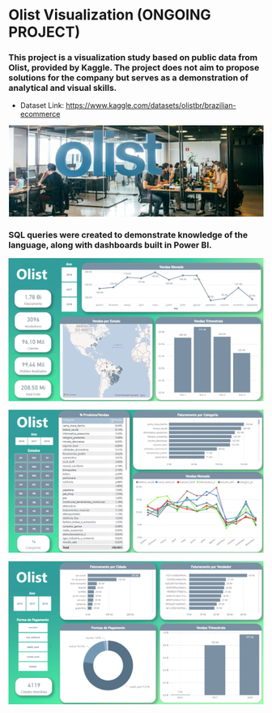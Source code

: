 # Olist Visualization (ONGOING PROJECT)

### This project is a visualization study based on public data from Olist, provided by Kaggle. The project does not aim to propose solutions for the company but serves as a demonstration of analytical and visual skills.
- Dataset Link: https://www.kaggle.com/datasets/olistbr/brazilian-ecommerce

<p align="center">
  <img src="images/Olist-wallpaper.jpg"/>
</p>


### SQL queries were created to demonstrate knowledge of the language, along with dashboards built in Power BI.

<p align="center">
  <img src="images/i1.png"/>
</p>

<p align="center">
  <img src="images/i2.png"/>
</p>

<p align="center">
  <img src="images/i3.png"/>
</p>

